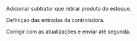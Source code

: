 Adicionar subtrator que retirar produto do estoque.

Definiçao das entradas da controladora.

Corrigir com as atualizações e enviar até segunda.
